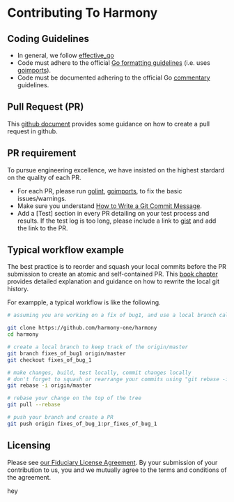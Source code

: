 # Contributing To Harmony

## Coding Guidelines

* In general, we follow [effective_go](https://golang.org/doc/effective_go.html)
* Code must adhere to the official [Go formatting guidelines](https://golang.org/doc/effective_go.html#formatting) (i.e. uses [goimports](https://godoc.org/golang.org/x/tools/cmd/goimports)).
* Code must be documented adhering to the official Go [commentary](https://golang.org/doc/effective_go.html#commentary) guidelines.

## Pull Request (PR)

This [github document](https://help.github.com/articles/creating-a-pull-request/) provides some guidance on how to create a pull request in github.

## PR requirement
To pursue engineering excellence, we have insisted on the highest stardard on the quality of each PR.

* For each PR, please run [golint](https://github.com/golang/lint), [goimports](https://godoc.org/golang.org/x/tools/cmd/goimports), to fix the basic issues/warnings.
* Make sure you understand [How to Write a Git Commit Message](https://chris.beams.io/posts/git-commit/).
* Add a [Test] section in every PR detailing on your test process and results. If the test log is too long, please include a link to [gist](https://gist.github.com/) and add the link to the PR.

## Typical workflow example
The best practice is to reorder and squash your local commits before the PR submission to create an atomic and self-contained PR.
This [book chapter](https://git-scm.com/book/en/v2/Git-Tools-Rewriting-History) provides detailed explanation and guidance on how to rewrite the local git history.

For exampple, a typical workflow is like the following.
```bash
# assuming you are working on a fix of bug1, and use a local branch called "fixes_of_bug1".

git clone https://github.com/harmony-one/harmony
cd harmony

# create a local branch to keep track of the origin/master
git branch fixes_of_bug1 origin/master
git checkout fixes_of_bug_1

# make changes, build, test locally, commit changes locally
# don't forget to squash or rearrange your commits using "git rebase -i"
git rebase -i origin/master

# rebase your change on the top of the tree
git pull --rebase

# push your branch and create a PR
git push origin fixes_of_bug_1:pr_fixes_of_bug_1
```

## Licensing

Please see [our Fiduciary License Agreement](FLA.md).  By your submission of
your contribution to us, you and we mutually agree to the terms and conditions
of the agreement.

hey